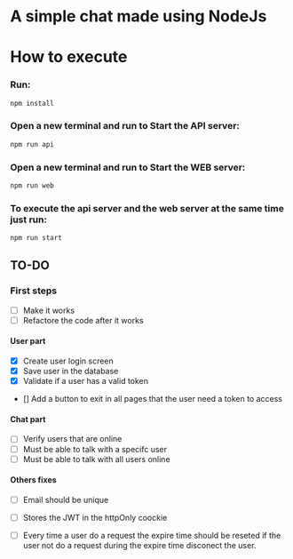 # A simple chat made using NodeJs 

# How to execute
### Run: 
```bash
npm install
``` 

### Open a new terminal and run to Start the API server: 
```bash
npm run api
```

### Open a new terminal and run to Start the WEB server:
```bash
npm run web
```

### To execute the api server and the web server at the same time just run: 
```bash
npm run start 
```

## TO-DO
  ### First steps
  - [ ] Make it works
  - [ ] Refactore the code after it works
  #### User part
  - [x] Create user login screen
  - [x] Save user in the database
  - [x] Validate if a user has a valid token
  - [] Add a button to exit in all pages that the user need a token to access

  #### Chat part
  - [ ] Verify users that are online
  - [ ] Must be able to talk with a specifc user
  - [ ] Must be able to talk with all users online
  
  #### Others fixes
  - [ ] Email should be unique
  - [ ] Stores the JWT in the httpOnly coockie
  - [ ] Every time a user do a request the expire time should be reseted if the user not do a request during the expire time disconect the user.
  
